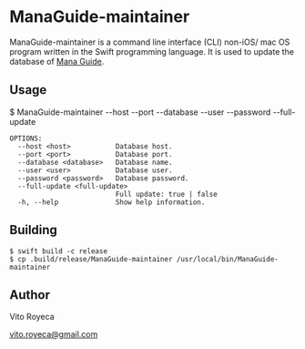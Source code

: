 # ManaGuide-maintainer

ManaGuide-maintainer is a command line interface (CLI) non-iOS/ mac OS program written in the Swift programming language. It is used to update the database of [Mana Guide](https://github.com/vito-royeca/ManaGuide).

## Usage

   $  ManaGuide-maintainer --host <host> --port <port> --database <database> --user <user> --password <password> --full-update <full-update>

    OPTIONS:
      --host <host>           Database host.
      --port <port>           Database port.
      --database <database>   Database name.
      --user <user>           Database user.
      --password <password>   Database password.
      --full-update <full-update>
                              Full update: true | false
      -h, --help              Show help information. 

## Building

    $ swift build -c release
    $ cp .build/release/ManaGuide-maintainer /usr/local/bin/ManaGuide-maintainer

## Author

Vito Royeca

vito.royeca@gmail.com

